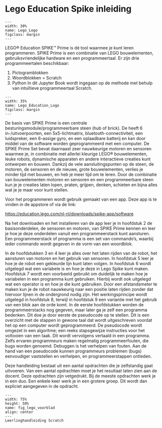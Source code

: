 # Lego Education Spike inleiding
```{figure} /LegoMindstorms/Figures/Lego_Logo.png
---
width: 30%
name: Lego_Logo
figclass: margin
---
```
LEGO® Education SPIKE™ Prime is dé tool waarmee je kunt leren programmeren. SPIKE Prime is een combinatie van LEGO bouwelementen, gebruiksvriendelijke hardware en een programmeertaal. Er zijn drie programmeertalen beschikbaar:
1.	Pictogramblokken
2.	Woordblokken = Scratch
3.	Python
In dit Jupyter Book wordt ingegaan op de methode met behulp van intuïtieve programmeertaal Scratch.
```{figure} /LegoMindstorms/Figures/Lego_Education_Logo.png
---
width: 35%
name: Lego_Education_Logo
figclass: margin
---
```
De basis van SPIKE Prime is een centrale besturingsmodule/programmeerbare steen (hub of brick). De heeft 6 in-/uitvoerpoorten, een 5x5-lichtmatrix, bluetooth-connectiviteit, een luidspreker, een 6-assige gyro, en een oplaadbare batterij en kan door middel van de software worden geprogrammeerd met een computer. De SPIKE Prime Set bevat daarnaast zeer nauwkeurige motoren en sensoren waarmee je, in combinatie met allerlei kleurige LEGO® bouwelementen, leuke robots, dynamische apparaten en andere interactieve creaties kunt ontwerpen en bouwen. Dankzij de vele aansluitingspunten op de steen, de motoren, de sensoren en de nieuwe, grote bouwelementen, verlies je minder tijd met bouwen, en heb je meer tijd om te leren. Door de combinatie van bouwelementen motoren en sensoren en een programmeerbare steen kun je je creaties laten lopen, praten, grijpen, denken, schieten en bijna alles wat je je maar voor kunt stellen. 

Voor het programmeren wordt gebruik gemaakt van een app. Deze app is te vinden in de appstore of via de link:

https://education.lego.com/nl-nl/downloads/spike-app/software

Na het downloaden en het installeren van de app leer je in hoofdstuk 2 de basisonderdelen, de sensoren en motoren, van SPIKE Prime kennen en leer je hoe je deze onderdelen vanuit een programmeerstack kunt aansturen. Een programmeerstack of programma is een set van commando’s, waarbij ieder commando wordt gegeven in de vorm van een woordblok.

In de hoofdstukken 3 en 4 leer je alles over het laten rijden van de robot, het aansturen van motoren en het gebruik van sensoren. In hoofdstuk 5 leer je hoe je de robot een gekleurde lijn kunt laten volgen. In hoofdstuk 6 wordt uitgelegd wat een variabele is en hoe je deze in Lego Spike kunt maken. Hoofdstuk 7 wordt een voorbeeld gebruikt om duidelijk te maken hoe je variabelen in een programma kunt gebruiken. Hierbij wordt ook uitgelegd wat een operator is en hoe je die kunt gebruiken. Door een afstandsmeter te maken kun je de robot nauwkeurig naar een positie laten rijden zonder dat hiervoor lijnen in de ondergrond nodig zijn. Het werkingsprincipe wordt uitgelegd in hoofdstuk 8, terwijl in hoofdstuk 9 een variantie met het gebruik van een blok aan de orde komt. In de eerste hoofdstukken worden de programmeerstacks nog gegeven, maar later ga je zelf een programma bedenken. Dit doe je door eerste de pseudocode op te stellen. Dit is een overzicht met de stappen in gewone taal dat wordt uitgeschreven voordat het op een computer wordt geprogrammeerd. De pseudocode wordt omgezet in een algoritme; een reeks stapsgewijze instructies voor het voltooien van een taak. Dit wordt vervolgens vertaald in een programma. Zelfs ervaren programmeurs maken regelmatig programmeerfouten, die bugs worden genoemd. Debuggen is het verhelpen van fouten. Aan de hand van een pseudocode kunnen programmeurs problemen (bugs) eenvoudiger vaststellen en verhelpen, en programmeerstappen ontleden.

Deze handleiding bestaat uit een aantal opdrachten die je zelfstandig gaat uitvoeren. Van een aantal opdrachten moet je het resultaat laten zien aan de docent. Deze opdrachten zijn vetgedrukt. Bij de meeste opdrachten werk je in een duo. Een enkele keer werk je in een grotere groep. Dit wordt dan expliciet aangegeven in de opdracht.

```{figure} Figures/Lego_Voorblad.png
---
width: 75%
height: 50%
name: fig_lego_voorblad
align: center
---
Leerlinghandleiding Scratch
```
